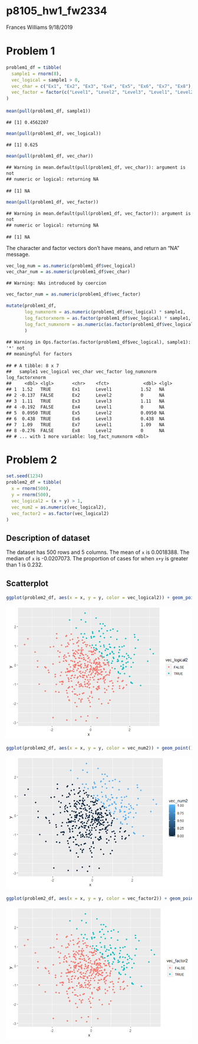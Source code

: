 p8105\_hw1\_fw2334
================
Frances Williams
9/18/2019

# Problem 1

``` r
problem1_df = tibble(
  sample1 = rnorm(8),
  vec_logical = sample1 > 0,
  vec_char = c("Ex1", "Ex2", "Ex3", "Ex4", "Ex5", "Ex6", "Ex7", "Ex8"),
  vec_factor = factor(c("Level1", "Level2", "Level3", "Level1", "Level2", "Level3", "Level1", "Level2"))
)

mean(pull(problem1_df, sample1))
```

    ## [1] 0.4562207

``` r
mean(pull(problem1_df, vec_logical))
```

    ## [1] 0.625

``` r
mean(pull(problem1_df, vec_char))
```

    ## Warning in mean.default(pull(problem1_df, vec_char)): argument is not
    ## numeric or logical: returning NA

    ## [1] NA

``` r
mean(pull(problem1_df, vec_factor))
```

    ## Warning in mean.default(pull(problem1_df, vec_factor)): argument is not
    ## numeric or logical: returning NA

    ## [1] NA

The character and factor vectors don’t have means, and return an “NA”
message.

``` r
vec_log_num = as.numeric(problem1_df$vec_logical)
vec_char_num = as.numeric(problem1_df$vec_char)
```

    ## Warning: NAs introduced by coercion

``` r
vec_factor_num = as.numeric(problem1_df$vec_factor)
```

``` r
mutate(problem1_df,
       log_numxnorm = as.numeric(problem1_df$vec_logical) * sample1,
       log_factorxnorm = as.factor(problem1_df$vec_logical) * sample1,
       log_fact_numxnorm = as.numeric(as.factor(problem1_df$vec_logical)) * sample1
       )
```

    ## Warning in Ops.factor(as.factor(problem1_df$vec_logical), sample1): '*' not
    ## meaningful for factors

    ## # A tibble: 8 x 7
    ##   sample1 vec_logical vec_char vec_factor log_numxnorm log_factorxnorm
    ##     <dbl> <lgl>       <chr>    <fct>             <dbl> <lgl>          
    ## 1  1.52   TRUE        Ex1      Level1           1.52   NA             
    ## 2 -0.137  FALSE       Ex2      Level2           0      NA             
    ## 3  1.11   TRUE        Ex3      Level3           1.11   NA             
    ## 4 -0.192  FALSE       Ex4      Level1           0      NA             
    ## 5  0.0950 TRUE        Ex5      Level2           0.0950 NA             
    ## 6  0.438  TRUE        Ex6      Level3           0.438  NA             
    ## 7  1.09   TRUE        Ex7      Level1           1.09   NA             
    ## 8 -0.276  FALSE       Ex8      Level2           0      NA             
    ## # ... with 1 more variable: log_fact_numxnorm <dbl>

# Problem 2

``` r
set.seed(1234)
problem2_df = tibble(
  x = rnorm(500),
  y = rnorm(500),
  vec_logical2 = (x + y) > 1,
  vec_num2 = as.numeric(vec_logical2),
  vec_factor2 = as.factor(vec_logical2)
)
```

## Description of dataset

The dataset has 500 rows and 5 columns. The mean of `x` is 0.0018388.
The median of `x` is -0.0207073. The proportion of cases for when `x+y`
is greater than 1 is
0.232.

## Scatterplot

``` r
ggplot(problem2_df, aes(x = x, y = y, color = vec_logical2)) + geom_point()
```

![](p8105_hw1_fw2334_files/figure-gfm/unnamed-chunk-5-1.png)<!-- -->

``` r
ggplot(problem2_df, aes(x = x, y = y, color = vec_num2)) + geom_point()
```

![](p8105_hw1_fw2334_files/figure-gfm/unnamed-chunk-5-2.png)<!-- -->

``` r
ggplot(problem2_df, aes(x = x, y = y, color = vec_factor2)) + geom_point()
```

![](p8105_hw1_fw2334_files/figure-gfm/unnamed-chunk-5-3.png)<!-- -->

